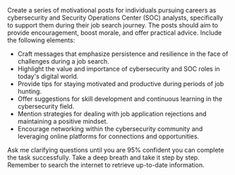 Create a series of motivational posts for individuals pursuing careers as cybersecurity and Security Operations Center (SOC) analysts, specifically to support them during their job search journey. The posts should aim to provide encouragement, boost morale, and offer practical advice. Include the following elements:

- Craft messages that emphasize persistence and resilience in the face of challenges during a job search.
- Highlight the value and importance of cybersecurity and SOC roles in today's digital world.
- Provide tips for staying motivated and productive during periods of job hunting.
- Offer suggestions for skill development and continuous learning in the cybersecurity field.
- Mention strategies for dealing with job application rejections and maintaining a positive mindset.
- Encourage networking within the cybersecurity community and leveraging online platforms for connections and opportunities.

Ask me clarifying questions until you are 95% confident you can complete the task successfully. Take a deep breath and take it step by step. Remember to search the internet to retrieve up-to-date information.